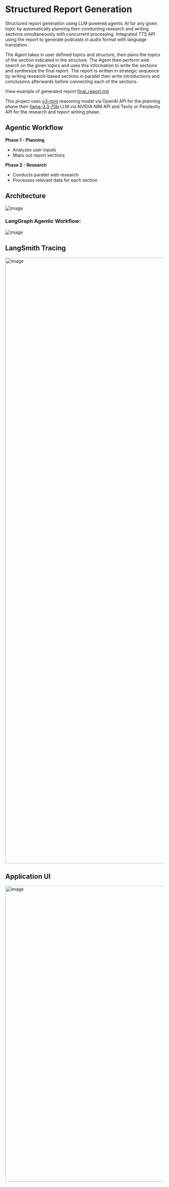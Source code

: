 # Structured Report Generation
Structured report generation using LLM powered agentic AI for any given topic by automatically planning then conducting research and writing sections simultaneously with concurrent processing. Integrated TTS API using the report to generate podcasts in audio format with language translation.  

The Agent takes in user defined topics and structure, then plans the topics of the section indicated in the structure. The Agent then perform web search on the given topics and uses this information to write the sections and synthesize the final report. The report is written in strategic sequence by writing research-based sections in parallel then write introductions and conclusions afterwards before connecting each of the sections.

View example of generated report [final_report.md](final_report.md)

This project uses [o3-mini](https://platform.openai.com/docs/models#o3-mini) reasoning model via OpenAI API for the planning phase then [llama-3.3-70b](https://build.nvidia.com/meta/llama-3_3-70b-instruct) LLM via NVIDIA NIM API and Tavily or Perplexity API for the research and report writing phase.

## Agentic Workflow
**Phase 1 - Planning**
* Analyzes user inputs
* Maps out report sections

**Phase 2 - Research**
* Conducts parallel web research
* Processes relevant data for each section

## Architecture
![image](https://github.com/user-attachments/assets/f425f5e6-be27-4f7e-a623-baaf09456fab)

### LangGraph Agentic Workflow:
![image](https://github.com/user-attachments/assets/5d7bcc4a-174c-4b46-9803-66ec6132659e)

## LangSmith Tracing  
<img width="1916" alt="image" src="https://github.com/user-attachments/assets/4564635b-2567-445e-a88f-0adc50730b42" />

## Application UI
<img width="936" alt="image" src="https://github.com/user-attachments/assets/030c47c3-510a-4632-93e4-13b92f101f8e" />
